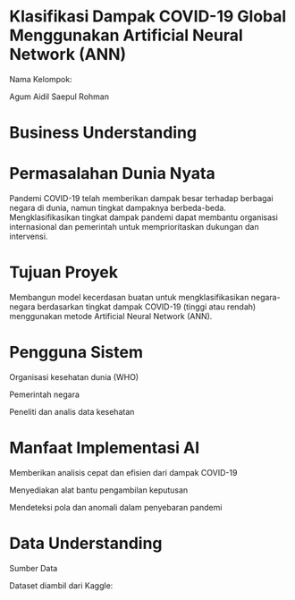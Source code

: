 # Klasifikasi Dampak COVID-19 Global Menggunakan Artificial Neural Network (ANN)
Nama Kelompok:

Agum Aidil Saepul Rohman

# Business Understanding
# Permasalahan Dunia Nyata

Pandemi COVID-19 telah memberikan dampak besar terhadap berbagai negara di dunia, namun tingkat dampaknya berbeda-beda. Mengklasifikasikan tingkat dampak pandemi dapat membantu organisasi internasional dan pemerintah untuk memprioritaskan dukungan dan intervensi.

# Tujuan Proyek

Membangun model kecerdasan buatan untuk mengklasifikasikan negara-negara berdasarkan tingkat dampak COVID-19 (tinggi atau rendah) menggunakan metode Artificial Neural Network (ANN).

# Pengguna Sistem

Organisasi kesehatan dunia (WHO)

Pemerintah negara

Peneliti dan analis data kesehatan

# Manfaat Implementasi AI

Memberikan analisis cepat dan efisien dari dampak COVID-19

Menyediakan alat bantu pengambilan keputusan

Mendeteksi pola dan anomali dalam penyebaran pandemi
# Data Understanding

Sumber Data

Dataset diambil dari Kaggle: 
